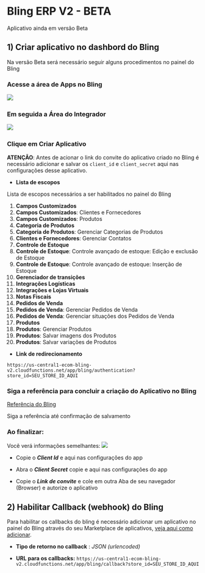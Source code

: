 # Bling ERP V2 - BETA

Aplicativo ainda em versão Beta

## 1) Criar aplicativo no dashbord do Bling
Na versão Beta será necessário seguir alguns procedimentos no painel do Bling

### Acesse a área de Apps no Bling

<img src="https://ecom-bling-v2.web.app/menu.png"> <img />

### Em seguida a Área do Integrador 
<img src="https://ecom-bling-v2.web.app/area_do_integrador.png"> <img />

### Clique em Criar Aplicativo

**ATENÇÃO**:  Antes de acionar o link do convite do aplicativo criado no Bling é necessário adicionar  e salvar os `client_id` e `client_secret` aqui nas configurações desse aplicativo.

* **Lista de escopos**

Lista de escopos necessários a ser habilitados no painel do Bling

1) **Campos Customizados**
1) **Campos Customizados**: Clientes e Fornecedores
1) **Campos Customizados**: Produtos
1) **Categoria de Produtos**
1) **Categoria de Produtos**: Gerenciar Categorias de Produtos
1) **Clientes e Fornecedores**: Gerenciar Contatos
1) **Controle de Estoque**
1) **Controle de Estoque**: Controle avançado de estoque: Edição e exclusão de Estoque
1) **Controle de Estoque**: Controle avançado de estoque: Inserção de Estoque
1) **Gerenciador de transições**
1) **Integrações Logísticas**
1) **Integrações e Lojas Virtuais**
1) **Notas Fiscais**
1) **Pedidos de Venda**
1) **Pedidos de Venda**: Gerenciar Pedidos de Venda
1) **Pedidos de Venda**: Gerenciar situações dos Pedidos de Venda
1) **Produtos**
1) **Produtos**: Gerenciar Produtos
1) **Produtos**: Salvar imagens dos Produtos
1) **Produtos**: Salvar variações de Produtos


* **Link de redirecionamento**

```https://us-central1-ecom-bling-v2.cloudfunctions.net/app/bling/authentication?store_id=SEU_STORE_ID_AQUI```


###  Siga a referência para concluir a criação do Aplicativo no Bling
<a href="https://developer.bling.com.br/aplicativos#introdu%C3%A7%C3%A3o" target="_blank">Referência do Bling</a>

Siga a referência  até confirmação de salvamento

### Ao finalizar:

Você verá informações semelhantes: 
<img src="https://ecom-bling-v2.web.app/bling.png"> <img/>

* Copie o ***Client Id*** e aqui nas configurações do app
* Abra o ***Client Secret*** copie e aqui nas configurações do app

* Copie o ***Link de convite*** e cole em outra Aba de seu navegador (Browser) e autorize o aplicativo



## 2) Habilitar Callback (webhook) do Bling

Para habilitar os callbacks do bling é necessário adicionar um aplicativo no painel do Bling através do seu Marketplace de aplicativos,
<a href="https://ajuda.bling.com.br/hc/pt-br/articles/360047064713-Callback-de-altera%C3%A7%C3%A3o-de-situa%C3%A7%C3%A3o" target="_blank">veja aqui como adicionar</a>.


* **Tipo de retorno no callback** : _JSON (urlencoded)_

* **URL para os callbacks:** ```https://us-central1-ecom-bling-v2.cloudfunctions.net/app/bling/callback?store_id=SEU_STORE_ID_AQUI```

